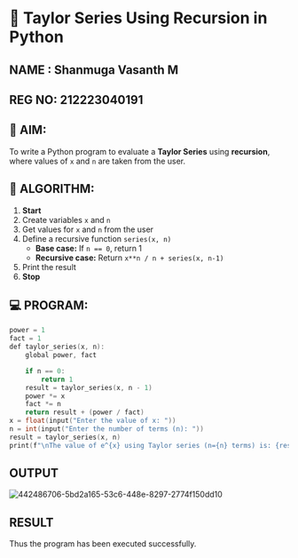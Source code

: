 # 📐 Taylor Series Using Recursion in Python
## NAME : Shanmuga Vasanth M
## REG NO: 212223040191
## 🎯 AIM:
To write a Python program to evaluate a **Taylor Series** using **recursion**, where values of `x` and `n` are taken from the user.

## 🧠 ALGORITHM:

1. **Start**
2. Create variables `x` and `n`
3. Get values for `x` and `n` from the user
4. Define a recursive function `series(x, n)`
   - **Base case:** If `n == 0`, return 1
   - **Recursive case:** Return `x**n / n + series(x, n-1)`
5. Print the result
6. **Stop**

## 💻 PROGRAM:
~~~c
power = 1
fact = 1
def taylor_series(x, n):
    global power, fact

    if n == 0:
        return 1
    result = taylor_series(x, n - 1)
    power *= x
    fact *= n
    return result + (power / fact)
x = float(input("Enter the value of x: "))
n = int(input("Enter the number of terms (n): "))
result = taylor_series(x, n)
print(f"\nThe value of e^{x} using Taylor series (n={n} terms) is: {result:.5f}")
~~~

## OUTPUT
![442486706-5bd2a165-53c6-448e-8297-2774f150dd10](https://github.com/user-attachments/assets/2ea419c6-e758-4322-aa3c-a80fcde208cc)


## RESULT
Thus the program has been executed successfully.
